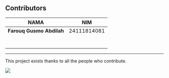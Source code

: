 ##  Contributors
| NAMA | NIM |
|--------|--------|
| **Farouq Gusmo Abdilah** | 24111814081 |
|  |  |
|  |  |
|  |  |
|  |  |
|  |  |
|  |  |
|  |  |

---


This project exists thanks to all the people who contribute.

<a href="https://github.com/Farouq-beginner/TokoLaptop/graphs/contributors">
  <img src="https://github.com/Farouq-beginner/TokoLaptop/contributors.svg?width=890" />
</a>
